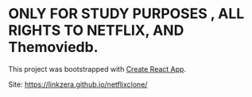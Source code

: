 # ONLY FOR STUDY PURPOSES , ALL RIGHTS TO NETFLIX, AND Themoviedb.
This project was bootstrapped with [Create React App](https://github.com/facebook/create-react-app).

Site: https://linkzera.github.io/netflixclone/
